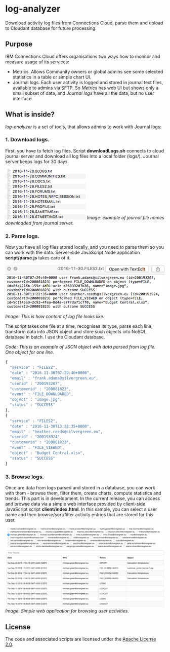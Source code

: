 # log-analyzer
Download activity log files from Connections Cloud, parse them and upload to Cloudant database for future processing.
## Purpose
IBM Connections Cloud offers organisations two ways how to monitor and measure usage of its services:
*   Metrics. Allows Community owners or global admins see some selected statistics in a table or simple chart UI.
*   Journal logs. Each user activity is logged and stored in journal text files, available to admins via SFTP.
So *Metrics* has web UI but shows only a small subset of data, and *Journal logs* have all the data, but no user interface.

## What is inside?
*log-analyzer* is a set of tools, that allows admins to work with Journal logs:
### 1. Download logs.
First, you have to fetch log files. Script **downloadLogs.sh** connects to cloud journal server and download all log files into a local folder (logs/). Journal server keeps logs for 30 days.

![Journal Files](/images/journal-files.png)
*Image: example of journal file names downloaded from journal server.*

### 2. Parse logs.
Now you have all log files stored locally, and you need to parse them so you can work with the data.
Server-side JavaScript Node application **script/parse.js** takes care of it.

![Journal File Example](/images/journal-file-example.png)
*Image: This is how content of log file looks like.*

The script takes one file at a time, recognises its type, parse each line, transform data into JSON object and store such objects into NoSQL database in batch. I use the Cloudant database.

*Code: This is an example of JSON object with data parsed from log file. One object for one line.*
```javascript
{
  "service" : "FILES2",
  "date" : "2016-11-30T07:29:40+0000",
  "email" : "frank.adams@silvergreen.eu",
  "userid" : "200193207",
  "customerid" : "200081823",
  "event" : "FILE_DOWNLOADED",
  "object" : "image.jpg",
  "status" : "SUCCESS"
},
{
  "service" : "FILES2",
  "date" : "2016-11-30T13:22:35+0000",
  "email" : "heather.reeds@silvergreen.eu",
  "userid" : "200193924",
  "customerid" : "200081823",
  "event" : "FILE_VIEWED",
  "object" : "Budget Central.xlsx",
  "status" : "SUCCESS"
}
```

### 3. Browse logs.
Once are data from logs parsed and stored in a database, you can work with them - browse them, filter them, create charts, compute statistics and trends.
This part is in development. In the current release, you can access and browse data via a simple web interface provided by client-side JavaScript script **client/index.html**.
In this sample, you can select a user name and then browse/sort/filter activity entries that are stored for this user.

![Browsig User Activities](/images/browsing-user-activities.png)
*Image: Simple web application for browsing user activities.*

## License
The code and associated scripts are licensed under the [Apache License 2.0](https://www.apache.org/licenses/LICENSE-2.0.html).
